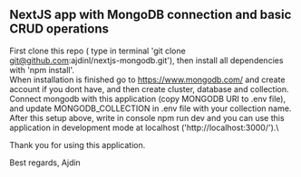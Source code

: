 ## NextJS app with MongoDB connection and basic CRUD operations

First clone this repo ( type in terminal 'git clone git@github.com:ajdinl/nextjs-mongodb.git'), then install all dependencies with 'npm install'.\
When installation is finished go to https://www.mongodb.com/ and create account if you dont have, and then create cluster, database and collection.\
Connect mongodb with this application (copy MONGODB URI to .env file), and update MONGODB_COLLECTION in .env file with your collection name.\
After this setup above, write in console npm run dev and you can use this application in development mode at localhost ('http://localhost:3000/').\

Thank you for using this application.

Best regards,
Ajdin
